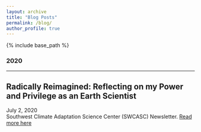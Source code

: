 ```yaml
---
layout: archive
title: "Blog Posts"
permalink: /blog/
author_profile: true
---
```

<!-- 
{% if author.googlescholar %}
  You can also find my articles on <u><a href="{{author.googlescholar}}">my Google Scholar profile</a>.</u>
{% endif %}

{% include base_path %}

{% for post in site.publications reversed %}
  {% include archive-single.html %}
{% endfor %}

 -->

{% include base_path %}
### 2020
--------------------
## Radically Reimagined: Reflecting on my Power and Privilege as an Earth Scientist

<i class="fa-thin fa-calendar-lines"></i> July 2, 2020 <br/>
Southwest Climate Adaptation Science Center (SWCASC) Newsletter. [Read more here](https://www.swcasc.arizona.edu/sw-casc-blog/radically-reimagined-reflecting-my-power-and-privilege-earth-scientist)